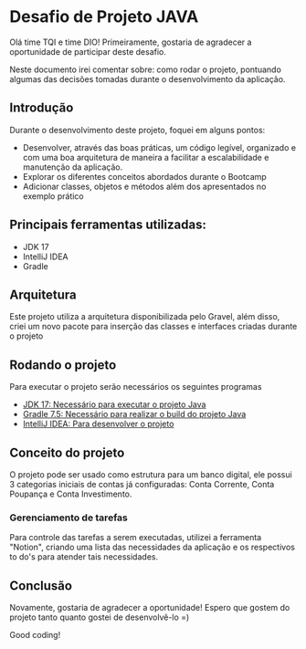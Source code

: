 # Desafio de Projeto JAVA

Olá time TQI e time DIO! Primeiramente, gostaria de agradecer a oportunidade de participar deste desafio.

Neste documento irei comentar sobre: como rodar o projeto, pontuando algumas das decisões tomadas durante o desenvolvimento da aplicação.

## Introdução

Durante o desenvolvimento deste projeto, foquei em alguns pontos:

- Desenvolver, através das boas práticas, um código legível, organizado e com uma boa arquitetura de maneira a facilitar a escalabilidade e manutenção da aplicação.
- Explorar os diferentes conceitos abordados durante o Bootcamp
- Adicionar classes, objetos e métodos além dos apresentados no exemplo prático

## Principais ferramentas utilizadas:

- JDK 17
- IntelliJ IDEA
- Gradle

## Arquitetura

Este projeto utiliza a arquitetura disponibilizada pelo Gravel, além disso, criei um novo pacote para inserção das classes e interfaces criadas durante o projeto

## Rodando o projeto

Para executar o projeto serão necessários os seguintes programas

- [JDK 17: Necessário para executar o projeto Java](https://www.oracle.com/java/technologies/javase/jdk17-archive-downloads.html)
- [Gradle 7.5: Necessário para realizar o build do projeto Java](https://gradle.org/install/)
- [IntelliJ IDEA: Para desenvolver o projeto](https://www.jetbrains.com/pt-br/idea/download/#section=windows)

## Conceito do projeto

O projeto pode ser usado como estrutura para um banco digital, ele possui 3 categorias iniciais de contas já configuradas: Conta Corrente, Conta Poupança e Conta Investimento.

### Gerenciamento de tarefas

Para controle das tarefas a serem executadas, utilizei a ferramenta "Notion", criando uma lista das necessidades da aplicação e os respectivos to do's para atender tais necessidades.

## Conclusão

Novamente, gostaria de agradecer a oportunidade! Espero que gostem do projeto tanto quanto gostei de desenvolvê-lo =)

Good coding!
